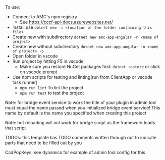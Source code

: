 To use:
- Connect to AMC's npm registry
    - See https://cccf-api-docs.azurewebsites.net/
- Install use `dotnet new -i <location of the folder containing this file>`
- Create new with subdirectory `dotnet new amc-app-angular -n <name of project>`
- Create new without subdirectory `dotnet new amc-app-angular -n <name of project> -o .`
- Open folder in vscode
- Run project by hitting F5 in vscode
    - Make sure you restore NuGet packages first: `dotnet restore` or click on vscode prompt
- Use npm scripts for testing and linting(run from ClientApp or vscode task runner)
    - `npm run lint` To lint the project
    - `npm run test` to test the project

Note: for bridge event service to work the title of your plugin in admin tool must equal the name passed when you initialized bridge event service!
    This name by default is the name you specified when creating this project

Note: hot reloading will not work for bridge script as the framework loads that script

TODOs: this template has TODO comments written through out to indicate parts that need to be filled out by you

CadPopKeys: see dynamics for example of admin tool config for this